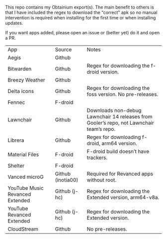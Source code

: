 This repo contains my Obtainium export(s). The main benefit to others is
that I have included the regex to download the “correct” apk so no
manual intervention is required when installing for the first time or
when installing updates.

If you want apps added, please open an issue or (better yet) do it and open a PR.

<table>
<tbody>
<tr class="odd">
<td>App</td>
<td>Source</td>
<td>Notes</td>
</tr>
<tr class="even">
<td>Aegis</td>
<td>Github</td>
<td></td>
</tr>
<tr class="odd">
<td>Bitwarden</td>
<td>Github</td>
<td>Regex for downloading the f-droid version.</td>
</tr>
<tr class="even">
<td>Breezy Weather</td>
<td>Github</td>
<td></td>
</tr>
<tr class="odd">
<td>Delta icons</td>
<td>Github</td>
<td>Regex for downloading the foss version. No pre-releases.</td>
</tr>
<tr class="even">
<td>Fennec</td>
<td>F-droid</td>
<td></td>
</tr>
<tr class="odd">
<td>Lawnchair</td>
<td>Github</td>
<td>Downloads non-debug Lawnchair 14 releases from Gooler’s repo, not
Lawnchair team’s repo.</td>
</tr>
<tr class="even">
<td>Librera</td>
<td>Github</td>
<td>Regex for downloading f-droid, arm64 version. </td>
</tr>
<tr class="odd">
<td>Material Files</td>
<td>F-droid</td>
<td>F-droid build doesn’t have trackers.</td>
</tr>
<tr class="even">
<td>Shelter</td>
<td>F-droid</td>
<td></td>
</tr>
<tr class="odd">
<td>Vanced microG</td>
<td>Github (inotia00)</td>
<td>Required for Revanced apps without root.</td>
</tr>
<tr class="even">
<td>YouTube Music Revanced Extended</td>
<td>Github (j-hc)</td>
<td>Regex for downloading the Extended version, arm64-v8a.</td>
</tr>
<tr class="odd">
<td>YouTube Revanced Extended</td>
<td>Github (j-hc)</td>
<td>Regex for downloading the Extended version.</td>
</tr>
<tr class="even">
<td>CloudStream</td>
<td>Github</td>
<td>No pre-releases.</td>
</tr>
</tbody>
</table>
